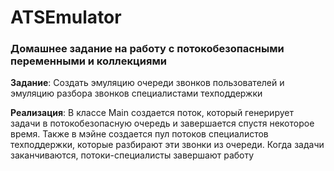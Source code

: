 # ATSEmulator

### Домашнее задание на работу с потокобезопасными переменными и коллекциями

**Задание**: Создать эмуляцию очереди звонков пользователей и эмуляцию разбора звонков специалистами техподдержки

**Реализация**: В классе Main создается поток, который генерирует задачи в потокобезопасную очередь и завершается спустя некоторое время. Также в мэйне создается пул потоков специалистов техподдержки, которые разбирают эти звонки из очереди. Когда задачи заканчиваются, потоки-специалисты завершают работу
